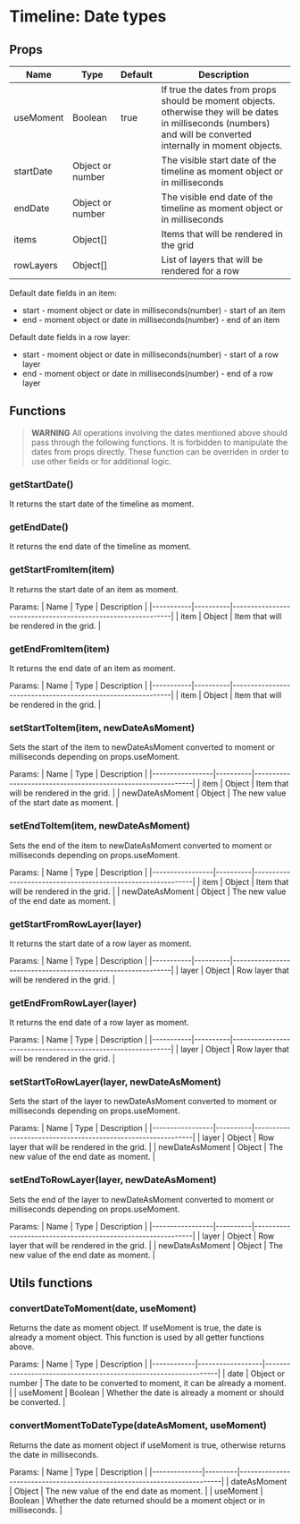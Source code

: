# Timeline: Date types

## Props

| Name        | Type             | Default | Description                                    |
| ------------|------------------|---------|----------------------------------------------  |
| useMoment   | Boolean          | true    | If true the dates from props should be moment objects. otherwise they will be dates in milliseconds (numbers) and will be converted internally in moment objects. |
| startDate   | Object or number |         | The visible start date of the timeline as moment object or in milliseconds |
| endDate     | Object or number |         | The visible end date of the timeline as moment object or in milliseconds  |
| items       | Object[]         |         | Items that will be rendered in the grid        |
| rowLayers   | Object[]         |         | List of layers that will be rendered for a row |

Default date fields in an item:
* start - moment object or date in milliseconds(number) - start of an item
* end - moment object or date in milliseconds(number) - end of an item

Default date fields in a row layer:
* start - moment object or date in milliseconds(number) - start of a row layer
* end - moment object or date in milliseconds(number) - end of a row layer

## Functions

> **WARNING** All operations involving the dates mentioned above should pass through the following functions. It is forbidden to manipulate the dates from props directly. These function can be overriden in order to use other fields or for additional logic. 

### getStartDate()

It returns the start date of the timeline as moment.

### getEndDate()

It returns the end date of the timeline as moment.

### getStartFromItem(item) 

It returns the start date of an item as moment.

Params:
| Name      | Type     | Description                                                 |
|-----------|----------|-------------------------------------------------------------|
| item      | Object   | Item that will be rendered in the grid.                     |

### getEndFromItem(item) 

It returns the end date of an item as moment.

Params:
| Name      | Type     | Description                                                 |
|-----------|----------|-------------------------------------------------------------|
| item      | Object   | Item that will be rendered in the grid.                     |

### setStartToItem(item, newDateAsMoment)

Sets the start of the item to newDateAsMoment converted to moment or milliseconds depending on props.useMoment.

Params:
| Name            | Type     | Description                                                 |
|-----------------|----------|-------------------------------------------------------------|
| item            | Object   | Item that will be rendered in the grid.                     |
| newDateAsMoment | Object   | The new value of the start date as moment.                  |

### setEndToItem(item, newDateAsMoment)

Sets the end of the item to newDateAsMoment converted to moment or milliseconds depending on props.useMoment.

Params:
| Name            | Type     | Description                                                 |
|-----------------|----------|-------------------------------------------------------------|
| item            | Object   | Item that will be rendered in the grid.                     |
| newDateAsMoment | Object   | The new value of the end date as moment.                    |

### getStartFromRowLayer(layer) 

It returns the start date of a row layer as moment.

Params:
| Name      | Type     | Description                                                 |
|-----------|----------|-------------------------------------------------------------|
| layer     | Object   | Row layer that will be rendered in the grid.                |

### getEndFromRowLayer(layer) 

It returns the end date of a row layer as moment.

Params:
| Name      | Type     | Description                                                 |
|-----------|----------|-------------------------------------------------------------|
| layer     | Object   | Row layer that will be rendered in the grid.                |

### setStartToRowLayer(layer, newDateAsMoment)

Sets the start of the layer to newDateAsMoment converted to moment or milliseconds depending on props.useMoment.

Params:
| Name            | Type     | Description                                                 |
|-----------------|----------|-------------------------------------------------------------|
| layer           | Object   | Row layer that will be rendered in the grid.                |
| newDateAsMoment | Object   | The new value of the end date as moment.                    |

### setEndToRowLayer(layer, newDateAsMoment)

Sets the end of the layer to newDateAsMoment converted to moment or milliseconds depending on props.useMoment.

Params:
| Name            | Type     | Description                                                 |
|-----------------|----------|-------------------------------------------------------------|
| layer           | Object   | Row layer that will be rendered in the grid.                |
| newDateAsMoment | Object   | The new value of the end date as moment.                    |

## Utils functions

### convertDateToMoment(date, useMoment)

Returns the date as moment object. If useMoment is true, the date is already a moment object. This function is used by all getter functions above.

Params:
| Name       | Type             | Description                                                     |
|------------|------------------|-----------------------------------------------------------------|
| date       | Object or number | The date to be converted to moment, it can be already a moment. | 
| useMoment  | Boolean          | Whether the date is already a moment or should be converted.    |

### convertMomentToDateType(dateAsMoment, useMoment)

Returns the date as moment object if useMoment is true, otherwise returns the date in milliseconds.

Params:
| Name         | Type    | Description                                                             |
|--------------|---------|-------------------------------------------------------------------------|
| dateAsMoment | Object  | The new value of the end date as moment.                                | 
| useMoment    | Boolean | Whether the date returned should be a moment object or in milliseconds. |
